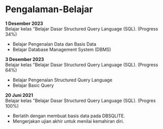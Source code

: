 # Pengalaman-Belajar
 **1 Desember 2023**  
Belajar kelas "Belajar Dasar Structured Query Language (SQL). (Progress 34%)
* Belajar Pengenalan Data dan Basis Data
* Belajar Database Management System (DBMS)

**3 Desember 2023**  
Belajar kelas "Belajar Dasar Structured Query Language (SQL). (Progress 64%)
* Belajar Pengenalan Structured Query Language
* Belajar Basic Query

**20 Juni 2021**  
Belajar kelas "Belajar Dasar Structured Query Language (SQL). (Progres 100%)
* Berlatih dengan membuat basis data pada DBSQLITE.
* Mengerjakan ujian akhir untuk menilai kemahiran diri.
